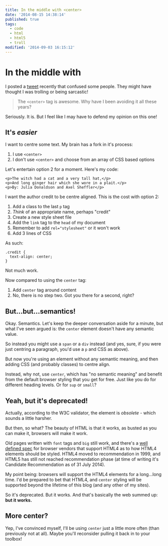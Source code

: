 ```yaml
---
title: In the middle with <center>
date: '2014-08-15 14:38:14'
published: true
tags:
  - code
  - html
  - html5
  - troll
modified: '2014-09-03 16:15:12'
---
```

# In the middle with <center>

I posted a [tweet](https://twitter.com/rem/status/499629513983406080) recently that confused some people. They might have thought I was trolling or being sarcastic!

> The `<center>` tag is awesome. Why have I been avoiding it all these years?

Seriously. It is. But I feel like I may have to defend my opinion on this one!

<!--more-->

## It's *easier*

I want to centre some text. My brain has a fork in it's process:

1. I use `<center>`
2. I don't use `<center>` and choose from an array of CSS based options

Let's entertain option 2 for a moment. Here's my code:

    <p>The witch had a cat and a very tall hat,</p>
    <p>And long ginger hair which she wore in a plait.</p>
    <p>By: Julia Donaldson and Axel Sheffler</p>

I want the author credit to be centre aligned. This is the cost with option 2:

1. Add a class to the last `p` tag
2. *Think* of an appropriate name, perhaps "credit"
3. Create a new style sheet file
4. Add the `link` tag to the `head` of my document
5. Remember to add `rel="stylesheet"` or it won't work
6. Add 3 lines of CSS

As such:

    .credit {
      text-align: center;
    }

Not much work.

Now compared to using the `center` tag:

1. Add `center` tag around content
2. No, there is no step two. Got you there for a second, right?

## But...but...semantics!

Okay. Semantics. Let's keep the deeper conversation aside for a minute, but what I've seen argued is: the `center` element doesn't have any semantic value.

So instead you might use a `span` or a `div` instead (and yes, sure, if you were just centring a paragraph, you'd use a `p` and CSS as above).

But now you're using an element without any semantic meaning, and then adding CSS (and probably classes) to centre align.

Instead, why not, use `center`, which has "no semantic meaning" and benefit from the default browser styling that you get for free. Just like you do for different heading levels. Or for `sup` or `small`?

## Yeah, but it's deprecated!

Actually, according to the W3C validator, the element is *obsolete* - which sounds a little harsher.

But then, so what? The beauty of HTML is that it works, as busted as you can make it, browsers will make it work.

Old pages written with `font` tags and `big` still work, and there's a [well defined spec](http://www.w3.org/TR/CSS2/sample.html) for browser vendors that support HTML4 as to how HTML4 elements should be styled. HTML4 moved to recommendation in 1999, and HTML5 has still not reached recommendation phase (at time of writing it's Candidate Recommendation as of 31 July 2014).

My point being: browsers will support the HTML4 elements for a long...long time. I'd be prepared to bet that HTML4, and `center` styling will be supported beyond the lifetime of this blog (and any other of my sites).

So it's deprecated. But it works. And that's basically the web summed up: **but it works.**

## More center?

Yep, I've convinced myself, I'll be using `center` just a little more often (than previously not at all). Maybe you'll reconsider pulling it back in to your toolbox!
